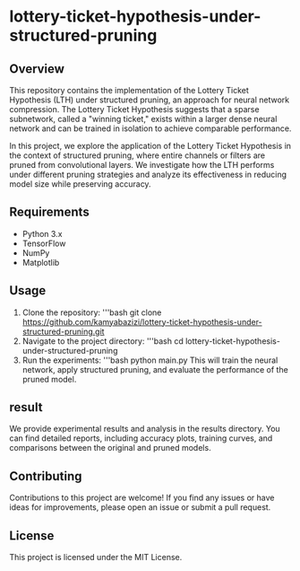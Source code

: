 # lottery-ticket-hypothesis-under-structured-pruning
## Overview
This repository contains the implementation of the Lottery Ticket Hypothesis (LTH) under structured pruning, an approach for neural network compression. The Lottery Ticket Hypothesis suggests that a sparse subnetwork, called a "winning ticket," exists within a larger dense neural network and can be trained in isolation to achieve comparable performance.

In this project, we explore the application of the Lottery Ticket Hypothesis in the context of structured pruning, where entire channels or filters are pruned from convolutional layers. We investigate how the LTH performs under different pruning strategies and analyze its effectiveness in reducing model size while preserving accuracy.

## Requirements
- Python 3.x
- TensorFlow
- NumPy
- Matplotlib

## Usage
1. Clone the repository:
   '''bash
   git clone https://github.com/kamyabazizi/lottery-ticket-hypothesis-under-structured-pruning.git
3. Navigate to the project directory:
   '''bash
   cd lottery-ticket-hypothesis-under-structured-pruning
5. Run the experiments:
   '''bash
   python main.py
This will train the neural network, apply structured pruning, and evaluate the performance of the pruned model.

## result
We provide experimental results and analysis in the results directory. You can find detailed reports, including accuracy plots, training curves, and comparisons between the original and pruned models.

## Contributing
Contributions to this project are welcome! If you find any issues or have ideas for improvements, please open an issue or submit a pull request.

## License
This project is licensed under the MIT License.
